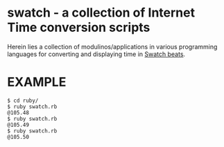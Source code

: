 # swatch - a collection of Internet Time conversion scripts

Herein lies a collection of modulinos/applications in various programming languages for converting and displaying time in [Swatch beats](http://en.wikipedia.org/wiki/Swatch_Internet_Time).

# EXAMPLE

```
$ cd ruby/
$ ruby swatch.rb 
@105.48
$ ruby swatch.rb 
@105.49
$ ruby swatch.rb 
@105.50
```
